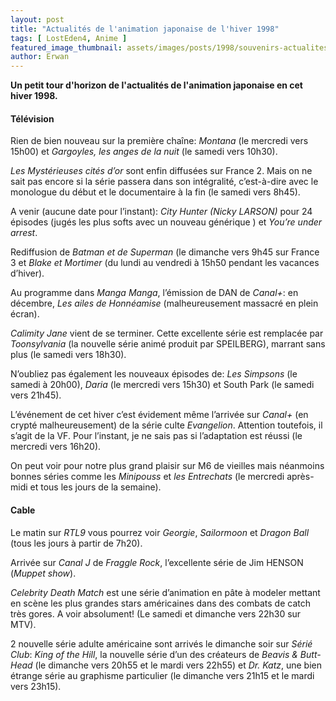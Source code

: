 ```yaml
---
layout: post
title: "Actualités de l'animation japonaise de l'hiver 1998"
tags: [ LostEden4, Anime ]
featured_image_thumbnail: assets/images/posts/1998/souvenirs-actualites-de-l-animation-japonaise-en-1998.jpg
author: Erwan
---
```


**Un petit tour d'horizon de l'actualités de l'animation japonaise en cet hiver 1998.**

#### Télévision

Rien de bien nouveau sur la première chaîne: *Montana* (le mercredi vers 15h00) et *Gargoyles, les anges de la nuit* (le samedi vers 10h30).

*Les Mystérieuses cités d’or* sont enfin diffusées sur France 2. Mais on ne sait pas encore si la série passera dans son intégralité, c’est-à-dire avec le monologue du début et le documentaire à la fin (le samedi vers 8h45).  

A venir (aucune date pour l’instant): *City Hunter (Nicky LARSON)* pour 24 épisodes (jugés les plus softs avec un nouveau générique ) et *You’re under arrest*.

Rediffusion de *Batman et de Superman* (le dimanche vers 9h45 sur France 3 et *Blake et Mortimer* (du lundi au vendredi à 15h50 pendant les vacances d’hiver).  

Au programme dans *Manga Manga*, l’émission de DAN de *Canal+*: en décembre, *Les ailes de Honnéamise* (malheureusement massacré en plein écran).

*Calimity Jane* vient de se terminer. Cette excellente série est remplacée par *Toonsylvania* (la nouvelle série animé produit par SPEILBERG), marrant sans plus (le samedi vers 18h30).

N’oubliez pas également les nouveaux épisodes de: *Les Simpsons* (le samedi à 20h00), *Daria* (le mercredi vers 15h30) et South Park (le samedi vers 21h45). 

L’événement de cet hiver c’est évidement  même l’arrivée sur *Canal+* (en crypté malheureusement) de la série culte *Evangelion*. Attention toutefois, il s’agit de la VF. Pour l’instant, je ne sais pas si l’adaptation est réussi (le mercredi vers 16h20).

On peut voir pour notre plus grand plaisir sur M6 de vieilles mais néanmoins bonnes séries comme les *Minipouss* et *les Entrechats* (le mercredi après-midi et tous les jours de la semaine).

#### Cable

Le matin sur *RTL9* vous pourrez voir *Georgie*, *Sailormoon* et *Dragon Ball* (tous les jours à partir de 7h20).

Arrivée sur *Canal J* de *Fraggle Rock*, l’excellente série de Jim HENSON (*Muppet show*).

*Celebrity Death Match* est une série d’animation en pâte à modeler mettant en scène les plus grandes stars américaines dans des combats de catch très gores. A voir absolument! (Le samedi et dimanche vers 22h30 sur MTV).

2 nouvelle série adulte américaine sont arrivés le dimanche soir sur *Sérié Club*: *King of the Hill*, la nouvelle série d’un des créateurs de *Beavis & Butt-Head* (le dimanche vers 20h55 et le mardi vers 22h55) et *Dr. Katz*, une bien étrange série au graphisme particulier (le dimanche vers 21h15 et le mardi vers 23h15). 